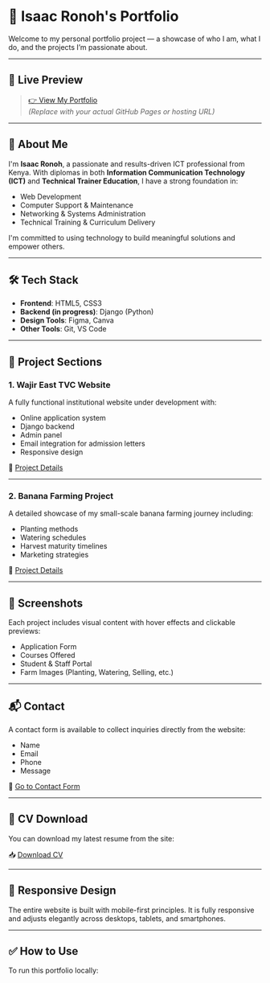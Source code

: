 # 💼 Isaac Ronoh's Portfolio

Welcome to my personal portfolio project — a showcase of who I am, what I do, and the projects I’m passionate about.

---

## 🔗 Live Preview

> [👉 View My Portfolio](https://isaacronoh.github.io/Personal_Portfolio/)  
*(Replace with your actual GitHub Pages or hosting URL)*

---

## 📌 About Me

I'm **Isaac Ronoh**, a passionate and results-driven ICT professional from Kenya. With diplomas in both **Information Communication Technology (ICT)** and **Technical Trainer Education**, I have a strong foundation in:

- Web Development
- Computer Support & Maintenance
- Networking & Systems Administration
- Technical Training & Curriculum Delivery

I'm committed to using technology to build meaningful solutions and empower others.

---

## 🛠️ Tech Stack

- **Frontend**: HTML5, CSS3
- **Backend (in progress)**: Django (Python)
- **Design Tools**: Figma, Canva
- **Other Tools**: Git, VS Code

---

## 📁 Project Sections

### 1. **Wajir East TVC Website**
A fully functional institutional website under development with:

- Online application system
- Django backend
- Admin panel
- Email integration for admission letters
- Responsive design

🔗 [Project Details](wetvc.html)

---

### 2. **Banana Farming Project**
A detailed showcase of my small-scale banana farming journey including:

- Planting methods
- Watering schedules
- Harvest maturity timelines
- Marketing strategies

🔗 [Project Details](banana.html)

---

## 📸 Screenshots

Each project includes visual content with hover effects and clickable previews:

- Application Form
- Courses Offered
- Student & Staff Portal
- Farm Images (Planting, Watering, Selling, etc.)

---

## 📬 Contact

A contact form is available to collect inquiries directly from the website:

- Name
- Email
- Phone
- Message

🔗 [Go to Contact Form](contact.html)

---

## 📄 CV Download

You can download my latest resume from the site:

📥 [Download CV](my%20cv.pdf)

---

## 📱 Responsive Design

The entire website is built with mobile-first principles. It is fully responsive and adjusts elegantly across desktops, tablets, and smartphones.

---

## ✅ How to Use

To run this portfolio locally:
